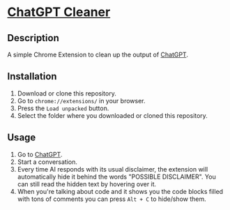 # [ChatGPT Cleaner](https://github.com/UniBreakfast/chat-gpt-cleaner)

## Description

A simple Chrome Extension to clean up the output of [ChatGPT](https://chat.openai.com/chat).

## Installation

1. Download or clone this repository.
2. Go to `chrome://extensions/` in your browser.
3. Press the `Load unpacked` button.
4. Select the folder where you downloaded or cloned this repository.

## Usage

1. Go to [ChatGPT](https://chat.openai.com/chat).
2. Start a conversation.
3. Every time AI responds with its usual disclaimer, the extension will automatically hide it behind the words "POSSIBLE DISCLAIMER". You can still read the hidden text by hovering over it.
4. When you're talking about code and it shows you the code blocks filled with tons of comments you can press `Alt + C` to hide/show them.
